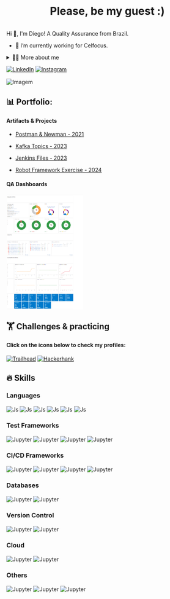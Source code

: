 <!--título-->
<div id="user-content-toc">
  <ul align="center">
    <summary><h1 style="display: inline-block">Please, be my guest :)</h1></summary>
</div>

<!-- Presentation -->
<p>
  Hi 👋, I'm Diego! A Quality Assurance from Brazil.

  - 🌱 I’m currently working for Celfocus.
</p>

<!-- Dropdown -->
<details>
  <summary>👨‍💻 More about me</summary>

  - 💬 I am 35 years old, currently living in Lisbon. I have professional proficiency in English and have experience with automated and manual testing throughout the test levels as well as UAT and defect management experience.

  - ⚡ I enjoy reading, as well as watching movies! I believe that our personal interests contribute to a more refined perception of things and problem-solving. \o/
</details>

<!-- Links -->
[![LinkedIn](https://img.shields.io/badge/LinkedIn-0077B5?style=for-the-badge&logo=linkedin&logoColor=white)](https://www.linkedin.com/in/diego-rpereira/)
[![Instagram](https://img.shields.io/badge/Instagram-E4405F?style=for-the-badge&logo=instagram&logoColor=white)](https://www.instagram.com/dieguito.pereira/)

<!-- GIF -->
<p align="left">
  <img align="center" src="https://raw.githubusercontent.com/diegorpereiraa/diegorpereiraa/main/assets/gif_aquarium.gif" alt="Imagem">
</p>

<!-- Portfolio -->
## 📊 Portfolio:

<!-- Portfolio: Projects -->
  <div style="flex-basis: 48%;">
    <h4>Artifacts & Projects</h4>
    
- [Postman & Newman - 2021](https://github.com/diegorpereiraa/portfolio_artifacts/tree/main/postman_apis)
    <div style="flex-basis: 48%;">

- [Kafka Topics - 2023](https://github.com/diegorpereiraa/portfolio_artifacts/tree/main/kafka_topics)
    <div style="flex-basis: 48%;">

- [Jenkins Files - 2023](https://github.com/diegorpereiraa/portfolio_artifacts/tree/main/jenkins_groovy_files)
    <div style="flex-basis: 48%;">
      
- [Robot Framework Exercise - 2024](https://github.com/diegorpereiraa/RobotFrameworkExercise)
  </div>
  
<!-- Portfolio: Docs -->
  <div style="flex-basis: 48%;">
    <h4>QA Dashboards</h4>
    <img align="center" height="300" width="200" src="https://raw.githubusercontent.com/diegorpereiraa/diegorpereiraa/main/assets/QA%20Dashboard%20-%20Financial%20Services.PNG" alt="Imagem">
  </div>
  
<!-- Challenges / Practicing -->
## 🏋️ Challenges & practicing
<h4>Click on the icons below to check my profiles:</h4>

[![Trailhead](https://img.shields.io/badge/Salesforce-00A1E0?style=for-the-badge&logo=Salesforce&logoColor=white)](https://www.salesforce.com/trailblazer/drpereira)
[![Hackerhank](https://img.shields.io/badge/-Hackerrank-2EC866?style=for-the-badge&logo=HackerRank&logoColor=white)](https://www.hackerrank.com/profile/diego_rpereira88)

## 🔥 Skills
<!-- Skills: Programming Languages -->
  <div style="flex-basis: 48%;">
    <h3>Languages</h3>
    <img align="center" alt="Js" src="https://img.shields.io/badge/c%23-%23239120.svg?style=for-the-badge&logo=csharp&logoColor=white">
    <img align="center" alt="Js" src="https://img.shields.io/badge/JavaScript-F7DF1E?style=for-the-badge&logo=javascript&logoColor=black">
    <img align="center" alt="Js" src="https://img.shields.io/badge/shell_script-%23121011.svg?style=for-the-badge&logo=gnu-bash&logoColor=white">
    <img align="center" alt="Js" src="https://img.shields.io/badge/Apache%20Groovy-4298B8.svg?style=for-the-badge&logo=Apache+Groovy&logoColor=white">
    <img align="center" alt="Js" src="https://img.shields.io/badge/-GraphQL-E10098?style=for-the-badge&logo=graphql&logoColor=white">
    <img align="center" alt="Js" src="https://img.shields.io/badge/yaml-%23ffffff.svg?style=for-the-badge&logo=yaml&logoColor=151515">
    
  </div>

<!-- Test Tools & Frameworks -->
  <div style="flex-basis: 48%;">
    <h3>Test Frameworks</h3>
    <img align="center" alt="Jupyter" src="https://img.shields.io/badge/-selenium-%43B02A?style=for-the-badge&logo=selenium&logoColor=white">
    <img align="center" alt="Jupyter" src="https://img.shields.io/badge/Postman-FF6C37?style=for-the-badge&logo=postman&logoColor=white">
    <img align="center" alt="Jupyter" src="https://img.shields.io/badge/-cypress-%23E5E5E5?style=for-the-badge&logo=cypress&logoColor=058a5e">
    <img align="center" alt="Jupyter" src="https://img.shields.io/badge/Cucumber-43B02A?style=for-the-badge&logo=cucumber&logoColor=white">
  </div>

  <!-- CI/CD Frameworks -->
  <div style="flex-basis: 48%;">
    <h3>CI/CD Frameworks</h3>
    <img align="center" alt="Jupyter" src="https://img.shields.io/badge/jenkins-%232C5263.svg?style=for-the-badge&logo=jenkins&logoColor=white">
    <img align="center" alt="Jupyter" src="https://img.shields.io/badge/gitlab%20ci-%23181717.svg?style=for-the-badge&logo=gitlab&logoColor=white">
    <img align="center" alt="Jupyter" src="https://img.shields.io/badge/kubernetes-%23326ce5.svg?style=for-the-badge&logo=kubernetes&logoColor=white">
    <img align="center" alt="Jupyter" src="https://img.shields.io/badge/docker-%230db7ed.svg?style=for-the-badge&logo=docker&logoColor=white">
  </div>

  <!-- Databases -->
  <div style="flex-basis: 48%;">
  <h3>Databases</h3>
    <img align="center" alt="Jupyter" src="https://img.shields.io/badge/Microsoft%20SQL%20Server-CC2927?style=for-the-badge&logo=microsoft%20sql%20server&logoColor=white">
    <img align="center" alt="Jupyter" src="https://img.shields.io/badge/MongoDB-%234ea94b.svg?style=for-the-badge&logo=mongodb&logoColor=white">
  </div> 

  <!-- Version Control -->
  <div style="flex-basis: 48%;">
  <h3>Version Control</h3>
    <img align="center" alt="Jupyter" src="https://img.shields.io/badge/gitlab-%23181717.svg?style=for-the-badge&logo=gitlab&logoColor=white">
    <img align="center" alt="Jupyter" src="https://img.shields.io/badge/github-%23121011.svg?style=for-the-badge&logo=github&logoColor=white">
  </div>

  <!-- Cloud -->
  <div style="flex-basis: 48%;">
  <h3>Cloud</h3>
    <img align="center" alt="Jupyter" src="https://img.shields.io/badge/Amazon_AWS-232F3E?style=for-the-badge&logo=amazon-aws&logoColor=white">
    <img align="center" alt="Jupyter" src="https://img.shields.io/badge/Google_Cloud-4285F4?style=for-the-badge&logo=google-cloud&logoColor=white">
  </div>

  <!-- Others -->
  <div style="flex-basis: 48%;">
  <h3>Others</h3>
    <img align="center" alt="Jupyter" src="https://img.shields.io/badge/Apache%20Kafka-000?style=for-the-badge&logo=apachekafka">
    <img align="center" alt="Jupyter" src="https://img.shields.io/badge/-Swagger-%23Clojure?style=for-the-badge&logo=swagger&logoColor=white">
    <img align="center" alt="Jupyter" src="https://img.shields.io/badge/Apache%20Maven-C71A36?style=for-the-badge&logo=Apache%20Maven&logoColor=white">
  <div style="flex-basis: 48%;">
